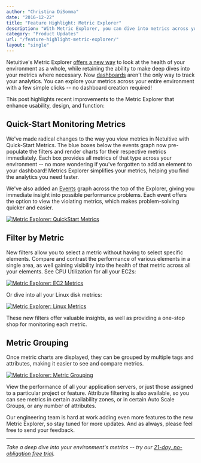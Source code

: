 ```yaml
---
author: "Christina DiSomma"
date: "2016-12-22"
title: "Feature Highlight: Metric Explorer"
description: "With Metric Explorer, you can dive into metrics across your environment with a few simple clicks - no dashboard required!"
category: "Product Updates"
url: "/feature-highlight-metric-explorer/"
layout: "single"
---
```



Netuitive's Metric Explorer [offers a new way](https://help.netuitive.com/Content/Metrics/metrics_page.htm) to look at the health of your environment as a whole, while retaining the ability to make deep dives into your metrics where necessary. Now [dashboards](/product/dashboards-and-reports) aren't the only way to track your analytics. You can explore your metrics across your entire environment with a few simple clicks -- no dashboard creation required!

This post highlights recent improvements to the Metric Explorer that enhance usability, design, and function:

Quick-Start Monitoring Metrics
------------------------------

We've made radical changes to the way you view metrics in Netuitive with Quick-Start Metrics. The blue boxes below the events graph now pre-populate the filters and render charts for their respective metrics immediately. Each box provides all metrics of that type across your environment -- no more wondering if you've forgotten to add an element to your dashboard! Metrics Explorer simplifies your metrics, helping you find the analytics you need faster.

We've also added an [Events](https://help.netuitive.com/Content/Events/events.htm) graph across the top of the Explorer, giving you immediate insight into possible performance problems. Each event offers the option to view the violating metrics, which makes problem-solving quicker and easier.

[![Metric Explorer: QuickStart Metrics](https://s3-us-west-2.amazonaws.com/com-netuitive-app-usw2-public/wp-content/uploads/2017/07/QuickStartMetrics-1024x528.png)](https://s3-us-west-2.amazonaws.com/com-netuitive-app-usw2-public/wp-content/uploads/2017/07/QuickStartMetrics.png)

Filter by Metric
----------------

New filters allow you to select a metric without having to select specific elements. Compare and contrast the performance of various elements in a single area, as well gaining visibility into the health of that metric across all your elements. See CPU Utilization for all your EC2s:

[![Metric Explorer: EC2 Metrics](https://s3-us-west-2.amazonaws.com/com-netuitive-app-usw2-public/wp-content/uploads/2017/07/EC2metrics-1024x408.png)](https://s3-us-west-2.amazonaws.com/com-netuitive-app-usw2-public/wp-content/uploads/2017/07/EC2metrics.png)

Or dive into all your Linux disk metrics:

[![Metric Explorer: Linux Metrics](https://s3-us-west-2.amazonaws.com/com-netuitive-app-usw2-public/wp-content/uploads/2017/07/LinuxDiskMetrics-1024x404.png)](https://s3-us-west-2.amazonaws.com/com-netuitive-app-usw2-public/wp-content/uploads/2017/07/LinuxDiskMetrics.png)

These new filters offer valuable insights, as well as providing a one-stop shop for monitoring each metric.

Metric Grouping
---------------

Once metric charts are displayed, they can be grouped by multiple tags and attributes, making it easier to see and compare metrics.

[![Metric Explorer: Metric Grouping](https://s3-us-west-2.amazonaws.com/com-netuitive-app-usw2-public/wp-content/uploads/2017/07/GroupingMetrics-1024x507.png)](https://s3-us-west-2.amazonaws.com/com-netuitive-app-usw2-public/wp-content/uploads/2017/07/GroupingMetrics.png)

View the performance of all your application servers, or just those assigned to a particular project or feature. Attribute filtering is also available, so you can see metrics in certain availability zones, or in certain Auto Scale Groups, or any number of attributes.

Our engineering team is hard at work adding even more features to the new Metric Explorer, so stay tuned for more updates. And as always, please feel free to send your feedback.

* * * * *

*Take a deep dive into your environment's metrics -- try our [21-day, no-obligation free trial](/signup).*
